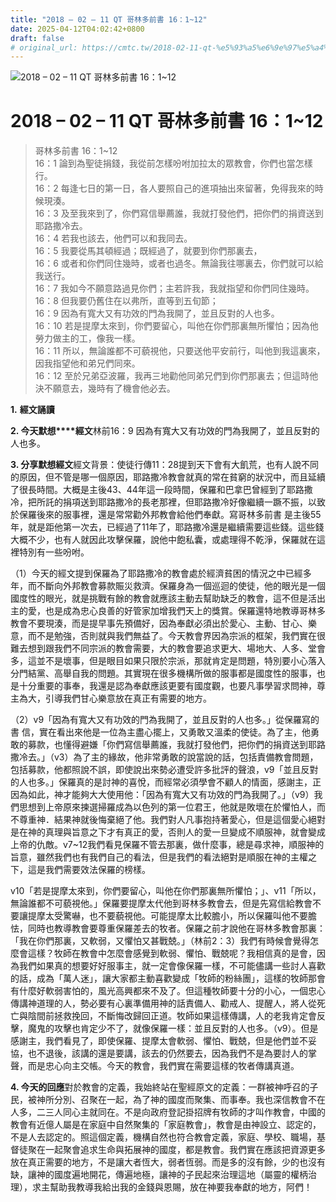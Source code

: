 ```yaml
---
title: "2018 – 02 – 11 QT 哥林多前書 16：1~12"
date: 2025-04-12T04:02:42+0800
draft: false
# original_url: https://cmtc.tw/2018-02-11-qt-%e5%93%a5%e6%9e%97%e5%a4%9a%e5%89%8d%e6%9b%b8-16%ef%bc%9a112
---
```


![2018 – 02 – 11 QT 哥林多前書 16：1~12](/images/qt.jpg   "2018 – 02 – 11 QT 哥林多前書 16：1~12")

# 2018 – 02 – 11 QT 哥林多前書 16：1~12

> 哥林多前書 16：1~12  
> 16：1 論到為聖徒捐錢，我從前怎樣吩咐加拉太的眾教會，你們也當怎樣行。  
> 16：2 每逢七日的第一日，各人要照自己的進項抽出來留著，免得我來的時候現湊。  
> 16：3 及至我來到了，你們寫信舉薦誰，我就打發他們，把你們的捐資送到耶路撒冷去。  
> 16：4 若我也該去，他們可以和我同去。  
> 16：5 我要從馬其頓經過；既經過了，就要到你們那裏去，  
> 16：6 或者和你們同住幾時，或者也過冬。無論我往哪裏去，你們就可以給我送行。  
> 16：7 我如今不願意路過見你們；主若許我，我就指望和你們同住幾時。  
> 16：8 但我要仍舊住在以弗所，直等到五旬節；  
> 16：9 因為有寬大又有功效的門為我開了，並且反對的人也多。  
> 16：10 若是提摩太來到，你們要留心，叫他在你們那裏無所懼怕；因為他勞力做主的工，像我一樣。  
> 16：11 所以，無論誰都不可藐視他，只要送他平安前行，叫他到我這裏來，因我指望他和弟兄們同來。  
> 16：12 至於兄弟亞波羅，我再三地勸他同弟兄們到你們那裏去；但這時他決不願意去，幾時有了機會他必去。

**1.** **經文誦讀**

**2. 今天默想****經文**林前16：9 因為有寬大又有功效的門為我開了，並且反對的人也多。

**3. 分享默想經文**經文背景：使徒行傳11：28提到天下會有大飢荒，也有人說不同的原因，但不管是哪一個原因，耶路撒冷教會就真的常在貧窮的狀況中，而且延續了很長時間。大概是主後43、44年這一段時間，保羅和巴拿巴曾經到了耶路撒冷，把所託的捐項送到耶路撒冷的長老那裡，但耶路撒冷好像繼續一蹶不振，以致於保羅後來的服事裡，還是常常勸外邦教會給他們奉獻。寫哥林多前書 是主後55年，就是距他第一次去，已經過了11年了，耶路撒冷還是繼續需要這些錢。這些錢大概不少，也有人就因此攻擊保羅，說他中飽私囊，或處理得不乾淨，保羅就在這裡特別有一些吩咐。

（1）今天的經文提到保羅為了耶路撒冷的教會處於經濟貧困的情況之中已經多年，而不斷向外邦教會募款賑災救濟。保羅身為一個巡迴的使徒，他的眼光是一個國度性的眼光，就是挑戰有餘的教會就應該主動去幫助缺乏的教會，這不但是活出主的愛，也是成為忠心良善的好管家加增我們天上的獎賞。保羅還特地教導哥林多教會不要現湊，而是提早事先預備好，因為奉獻必須出於愛心、主動、甘心、樂意，而不是勉強，否則就與我們無益了。今天教會界因為宗派的框架，我們實在很難去想到跟我們不同宗派的教會需要，大的教會要追求更大、場地大、人多、堂會多，這並不是壞事，但是眼目如果只限於宗派，那就肯定是問題，特別要小心落入分門結黨、高舉自我的問題。其實現在很多機構所做的服事都是國度性的服事，也是十分重要的事奉，我還是認為奉獻應該更要有國度觀，也要凡事學習求問神，尊主為大，引導我們甘心樂意放在真正有需要的地方。

（2）v9「因為有寬大又有功效的門為我開了，並且反對的人也多。」從保羅寫的書 信，實在看出來他是一位為主盡心擺上，又勇敢又溫柔的使徒。為了主，他勇敢的募款，也懂得避嫌「你們寫信舉薦誰，我就打發他們，把你們的捐資送到耶路撒冷去。」（v3）為了主的緣故，他非常勇敢的說當說的話，包括責備教會問題，包括募款，他都照說不誤，即使說出來勢必遭受許多批評的聲浪，v9「並且反對的人也多。」保羅真的是討神的喜悅，而經常必須學會不顧人的情面，感謝主，正因為如此，神才能夠大大使用他：「因為有寬大又有功效的門為我開了。」（v9）我們思想到上帝原來揀選掃羅成為以色列的第一位君王，他就是敗壞在於懼怕人，而不尊重神．結果神就後悔棄絕了他。我們對人凡事抱持著愛心，但是這個愛心絕對是在神的真理與旨意之下才有真正的愛，否則人的愛一旦變成不順服神，就會變成上帝的仇敵。v7~12我們看見保羅不管去那裏，做什麼事，總是尋求神，順服神的旨意，雖然我們也有我們自己的看法，但是我們的看法絕對是順服在神的主權之下，這是我們需要效法保羅的榜樣。

v10「若是提摩太來到，你們要留心，叫他在你們那裏無所懼怕；」、v11「所以，無論誰都不可藐視他。」保羅要提摩太代他到哥林多教會去，但是先寫信給教會不要讓提摩太受驚嚇，也不要藐視他。可能提摩太比較膽小，所以保羅叫他不要膽怯，同時也教導教會要尊重保羅差去的牧者。保羅之前才說他在哥林多教會那裏：「我在你們那裏，又軟弱，又懼怕又甚戰兢。」（林前2：3）我們有時候會覺得怎麼會這樣？牧師在教會中怎麼會感覺到軟弱、懼怕、戰兢呢？我相信真的是會，因為我們如果真的想要好好服事主，就一定會像保羅一樣，不可能儘講一些討人喜歡的話，成為「萬人迷」，讓大家都主動喜歡變成「牧師的粉絲團」，這樣的牧師那會有什麼好軟弱害怕的，風光高興都來不及了。但這種牧師要十分的小心，一個忠心傳講神道理的人，勢必要有心裏準備用神的話責備人、勸戒人、提醒人，將人從死亡與陰間前拯救挽回，不斷悔改歸回正道。牧師如果這樣傳講，人的老我肯定會反擊，魔鬼的攻擊也肯定少不了，就像保羅一樣：並且反對的人也多。（v9）。但是感謝主，我們看見了，即使保羅、提摩太會軟弱、懼怕、戰兢，但是他們並不妥協，也不退後，該講的還是要講，該去的仍然要去，因為我們不是為要討人的掌聲，而是忠心向主交帳。今天的教會，我們實在需要這樣的牧者傳講真道。

**4. 今天的回應**對於教會的定義，我始終站在聖經原文的定義：一群被神呼召的子民，被神所分別、召聚在一起，為了神的國度而聚集、而事奉。我也深信教會不在人多，二三人同心主就同在。不是向政府登記掛招牌有牧師的才叫作教會，中國的教會有近億人屬是在家庭中自然聚集的「家庭教會」，教會是由神設立、認定的，不是人去認定的。照這個定義，機構自然也符合教會定義，家庭、學校、職場，基督徒聚在一起聚會追求生命與拓展神的國度，都是教會。我們實在應該把資源更多放在真正需要的地方，不是讓大者恆大，弱者恆弱。而是多的沒有餘，少的也沒有缺，讓神的國度遍地開花，傳遍地極，讓神的子民起來治理這地（屬靈的權柄治理），求主幫助我教導我給出我的金錢與恩賜，放在神要我奉獻的地方，阿們！